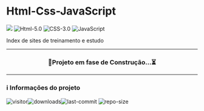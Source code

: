 # Html-Css-JavaScript

![](https://img.shields.io/badge/license-MIT-darkcyan)
![Html-5.0](https://img.shields.io/badge/Html-5.0-F16529?logo=html5&style=flat)
![CSS-3.0](https://img.shields.io/badge/Css-3.0-2965f1?logo=CSS3&style=flat)
![JavaScript](https://img.shields.io/badge/Javascript-Ecma2018-yellow?logo=javascript&style=flat) 

Index de sites de treinamento e estudo

---

<div align="center">
  
### 🚧Projeto em fase de Construção...⏳

</div>

---

### ℹ️ Informações do projeto

![visitor](https://visitor-badge.glitch.me/badge?page_id=savionascimentodev.C)![downloads](https://img.shields.io/github/downloads/savionascimentodev/C/total)![last-commit](https://img.shields.io/github/last-commit/savionascimentodev/C) ![repo-size](https://img.shields.io/github/repo-size/savionascimentodev/C?&color=lightgrey) 
